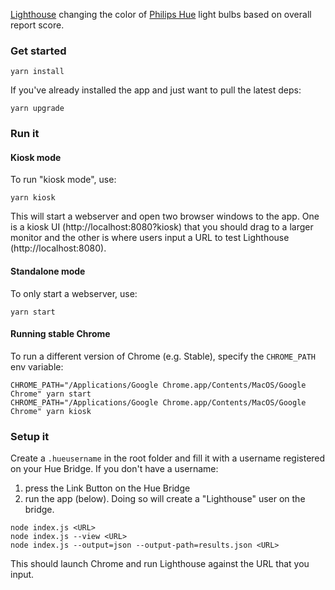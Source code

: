[Lighthouse](https://github.com/GoogleChrome/lighthouse) changing the color
of [Philips Hue](https://www.developers.meethue.com/philips-hue-api) light bulbs
based on overall report score.

### Get started

    yarn install

If you've already installed the app and just want to pull the latest deps:

    yarn upgrade

### Run it

#### Kiosk mode

To run "kiosk mode", use:

    yarn kiosk

This will start a webserver and open two browser windows to the app. One is a
kiosk UI (http://localhost:8080?kiosk) that you should drag to a larger monitor
and the other is where users input a URL to test Lighthouse (http://localhost:8080).

#### Standalone mode

To only start a webserver, use:

    yarn start

#### Running stable Chrome

To run a different version of Chrome (e.g. Stable), specify the `CHROME_PATH` env variable:

```
CHROME_PATH="/Applications/Google Chrome.app/Contents/MacOS/Google Chrome" yarn start
CHROME_PATH="/Applications/Google Chrome.app/Contents/MacOS/Google Chrome" yarn kiosk
```

### Setup it

Create a `.hueusername` in the root folder and fill it with a username
registered on your Hue Bridge. If you don't have a username:

1. press the Link Button on the Hue Bridge
2. run the app (below). Doing so will create a "Lighthouse" user on the bridge.

```
node index.js <URL>
node index.js --view <URL>
node index.js --output=json --output-path=results.json <URL>
```

This should launch Chrome and run Lighthouse against the URL that you input.
